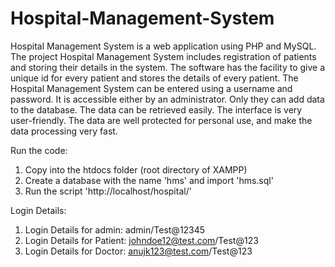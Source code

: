 # Hospital-Management-System

Hospital Management System is a web application using PHP and MySQL. The project Hospital Management System includes registration of patients and storing their details in the system. The software has the facility to give a unique id for every patient and stores the details of every patient. The Hospital Management System can be entered using a username and password. It is accessible either by an administrator. Only they can add data to the database. The data can be retrieved easily. The interface is very user-friendly. The data are well protected for personal use, and make the data processing very fast.

Run the code:
1. Copy into the htdocs folder (root directory of XAMPP)
2. Create a database with the name 'hms' and import 'hms.sql'
3. Run the script 'http://localhost/hospital/'

Login Details:
1. Login Details for admin: admin/Test@12345
2. Login Details for Patient: johndoe12@test.com/Test@123
3. Login Details for Doctor: anujk123@test.com/Test@123
